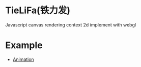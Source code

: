 # TieLiFa(铁力发)
Javascript canvas rendering context 2d implement with webgl
# Example
- [Animation](https://codepen.io/eclipseglory/pen/zyaaJj)